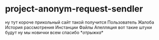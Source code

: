 # project-anonym-request-sendler
ну тут короче прикольный сайт такой получится
Пользователь
Жалоба
История рассмотрения
Инстанции
Файлы
Апелляция
вот такие штуки будут ну мы новички
всем спасибо
\**отрыжка*\*
